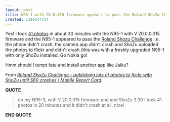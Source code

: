 ```yaml
---
layout: post
title: N95-1 with 20.0.015 firmware appears to pass the Roland ShoZu Challenge!!
created: 1196147754
---
```

<p>Yes! I took <a href="http://www.flickr.com/photos/roland/sets/72157603306140566/">41 photos</a> in about 30 minutes with the N95-1 with V 20.0.0.015 firmware and the N95-1 appeared to pass the <a href="http://mobilereportcard.com/task/roland-shozu-challenge-publishing-lots-photos-flickr-shozu-until-s60-crashes#comment-1">Roland Shozu Challenge</a> i.e. the phone didn&#39;t crash, the camera app didn&#39;t crash and ShoZu uploaded the photos to flickr and didn&#39;t crash (this was with a freshly upgraded N95-1 with only ShoZu installed. Go Nokia go!</p> <p>Hmm should I tempt fate and install another app like Jaiku?</p>From <a href="http://mobilereportcard.com/task/roland-shozu-challenge-publishing-lots-photos-flickr-shozu-until-s60-crashes#comment-1"><cite>Roland ShoZu Challenge - publishing lots of photos to flickr with ShoZu until S60 crashes | Mobile Report Card</cite></a>:  <p><strong>QUOTE</strong></p> <blockquote>   on my N95-3, with V 20.0.015 firmware and and ShoZu 3.30 I took 41 photos in 20 minutes and it didn&#39;t crash at all, nice! </blockquote> <p><strong>END QUOTE</strong></p> 
